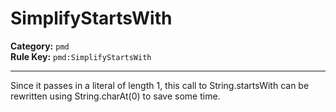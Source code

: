 # SimplifyStartsWith
**Category:** `pmd`<br/>
**Rule Key:** `pmd:SimplifyStartsWith`<br/>


-----

Since it passes in a literal of length 1, this call to String.startsWith can be rewritten using String.charAt(0) to save some time.
